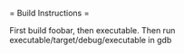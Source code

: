 = Build Instructions =

First build foobar, then executable.
Then run executable/target/debug/executable in gdb
